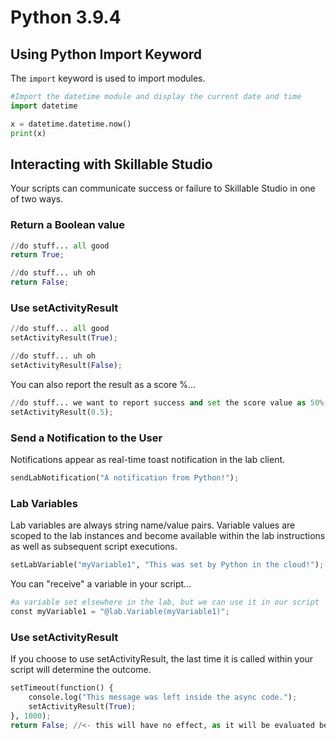 # Python 3.9.4

## Using Python Import Keyword

The `import` keyword is used to import modules.

```Python
#Import the datetime module and display the current date and time
import datetime

x = datetime.datetime.now()
print(x)
```

## Interacting with Skillable Studio

Your scripts can communicate success or failure to Skillable Studio in one of two ways.

### Return a Boolean value 

```Python
//do stuff... all good
return True;
```

```Python
//do stuff... uh oh
return False;
```

### Use setActivityResult

```Python
//do stuff... all good
setActivityResult(True);
```

```Python
//do stuff... uh oh
setActivityResult(False);
```

You can also report the result as a score %...

```Python
//do stuff... we want to report success and set the score value as 50%
setActivityResult(0.5);
```

### Send a Notification to the User

Notifications appear as real-time toast notification in the lab client.

```Python
sendLabNotification("A notification from Python!");
```

### Lab Variables

Lab variables are always string name/value pairs. Variable values are scoped to the lab instances and become available within the lab instructions as well as subsequent script executions. 

```Python
setLabVariable("myVariable1", "This was set by Python in the cloud!");
```

You can "receive" a variable in your script...

```Python
#a variable set elsewhere in the lab, but we can use it in our script
const myVariable1 = "@lab.Variable(myVariable1)";
```

### Use setActivityResult

If you choose to use setActivityResult, the last time it is called within your script will determine the outcome.

```Python
setTimeout(function() {
    console.log("This message was left inside the async code.");
    setActivityResult(True);
}, 1000);
return False; //<- this will have no effect, as it will be evaluated before the async code is run.
```
